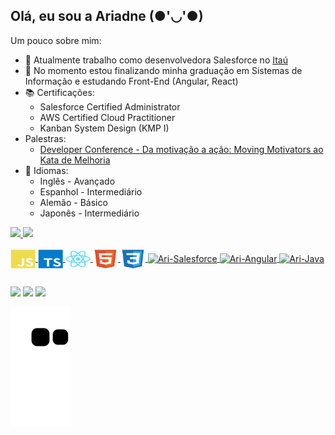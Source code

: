 ## Olá, eu sou a Ariadne (●'◡'●)

Um pouco sobre mim:

- 🔭 Atualmente trabalho como desenvolvedora Salesforce no [Itaú](https://www.itau.com.br/)
- 🌱 No momento estou finalizando minha graduação em Sistemas de Informação e estudando Front-End (Angular, React)
- 📚 Certificações: 
  - Salesforce Certified Administrator
  - AWS Certified Cloud Practitioner
  - Kanban System Design (KMP I)
- Palestras:
    - [Developer Conference - Da motivação a ação: Moving Motivators ao Kata de Melhoria](https://thedevconf.com/palestrante/ariadne-guimaraes-andrade)
- 📑 Idiomas:
  - Inglês - Avançado  
  - Espanhol - Intermediário
  - Alemão - Básico
  - Japonês - Intermediário

<div align="left">
  <a href="https://github.com/Ariadne20">
  <img height="180em" src="https://github-readme-stats.vercel.app/api?username=Ariadne20&show_icons=true&theme=cobalt&include_all_commits=true&count_private=true"/>
  <img height="180em" src="https://github-readme-stats.vercel.app/api/top-langs/?username=Ariadne20&layout=compact&langs_count=5&theme=cobalt"/>
</div>

<div style="display: inline_block"><br>
  <img align="center" alt="Ari-Js" height="30" width="40" src="https://raw.githubusercontent.com/devicons/devicon/master/icons/javascript/javascript-plain.svg">
  <img align="center" alt="Ari-Ts" height="30" width="40" src="https://raw.githubusercontent.com/devicons/devicon/master/icons/typescript/typescript-plain.svg">
  <img align="center" alt="Ari-React" height="30" width="40" src="https://raw.githubusercontent.com/devicons/devicon/master/icons/react/react-original.svg">
  <img align="center" alt="Ari-HTML" height="30" width="40" src="https://raw.githubusercontent.com/devicons/devicon/master/icons/html5/html5-original.svg">
  <img align="center" alt="Ari-CSS" height="30" width="40" src="https://raw.githubusercontent.com/devicons/devicon/master/icons/css3/css3-original.svg">
  <img align="center" alt="Ari-Salesforce" height="60" width="50" src="https://cdn.jsdelivr.net/gh/devicons/devicon/icons/salesforce/salesforce-original.svg">
  <img align="center" alt="Ari-Angular" height="30" width="40" src="https://cdn.jsdelivr.net/gh/devicons/devicon/icons/angularjs/angularjs-original.svg">
  <img align="center" alt="Ari-Java" height="40" width="40" src="https://cdn.jsdelivr.net/gh/devicons/devicon/icons/java/java-original-wordmark.svg" />
</div>
  
  ##
 
<div> 
  <a href = "mailto:ariliguima@gmail.com"><img src="https://img.shields.io/badge/-Gmail-%23333?style=for-the-badge&logo=gmail&logoColor=white" target="_blank"></a>
  <a href="https://www.linkedin.com/in/ariadneguimaraes/" target="_blank"><img src="https://img.shields.io/badge/-LinkedIn-%230077B5?style=for-the-badge&logo=linkedin&logoColor=white" target="_blank"></a>
  <a href = "https://trailblazer.me/id/aandrade25"><img src="https://img.shields.io/badge/Trailblazer-0081CB?style=for-the-badge&logo=material-ui&logoColor=white" target="_blank"></a>

  
 
  ![Snake animation](https://github.com/Ariadne20/Ariadne20/blob/output/github-contribution-grid-snake.svg)
 
</div>
